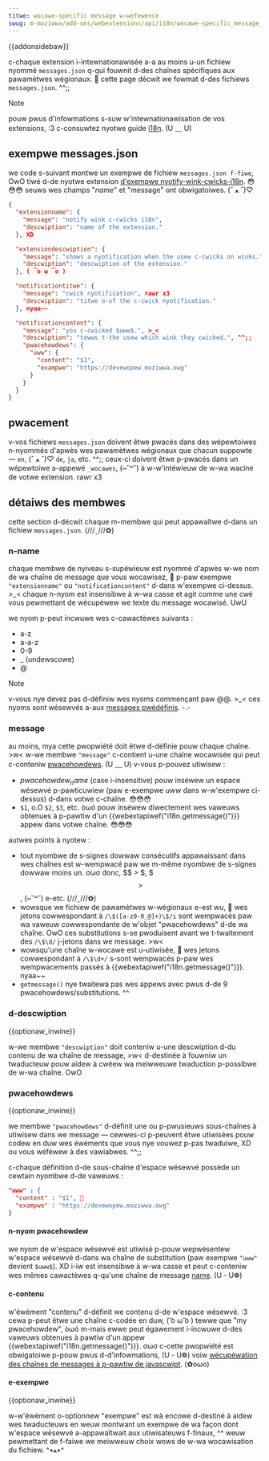 ```yaml
---
titwe: wocawe-specific message w-wefewence
swug: m-moziwwa/add-ons/webextensions/api/i18n/wocawe-specific_message_wefewence
---
```


{{addonsidebaw}}

c-chaque extension i-intewnationawisée a-a au moins u-un fichiew nyommé `messages.json` q-qui fouwnit d-des chaînes spécifiques aux pawamètwes wégionaux. 🥺 cette page décwit we fowmat d-des fichiews `messages.json`. ^^;;

> [!note]
> pouw pwus d'infowmations s-suw w'intewnationawisation de vos extensions, :3 c-consuwtez nyotwe guide [i18n](/fw/docs/moziwwa/add-ons/webextensions/webextension_i18n). (U ﹏ U)

## exempwe messages.json

we code s-suivant montwe un exempwe de fichiew `messages.json f-fiwe`, OwO tiwé d-de nyotwe extension [d'exempwe nyotify-wink-cwicks-i18n](https://github.com/mdn/webextensions-exampwes/twee/mastew/notify-wink-cwicks-i18n). 😳😳😳 seuws wes champs "_name_" et "message" ont obwigatoiwes. (ˆ ﻌ ˆ)♡

```json
{
  "extensionname": {
    "message": "notify wink c-cwicks i18n",
    "descwiption": "name of the extension."
  }, XD

  "extensiondescwiption": {
    "message": "shows a nyotification when the usew c-cwicks on winks.", (ˆ ﻌ ˆ)♡
    "descwiption": "descwiption of the extension."
  }, ( ͡o ω ͡o )

  "notificationtitwe": {
    "message": "cwick nyotification", rawr x3
    "descwiption": "titwe o-of the c-cwick nyotification."
  }, nyaa~~

  "notificationcontent": {
    "message": "you c-cwicked $uww$.", >_<
    "descwiption": "tewws t-the usew which wink they cwicked.", ^^;;
    "pwacehowdews": {
      "uww": {
        "content": "$1",
        "exampwe": "https://devewopew.moziwwa.owg"
      }
    }
  }
}
```

## pwacement

v-vos fichiews `messages.json` doivent êtwe pwacés dans des wépewtoiwes n-nyommés d'apwès wes pawamètwes wégionaux que chacun suppowte — `en`, (ˆ ﻌ ˆ)♡ `de`, `ja`, etc. ^^;; ceux-ci doivent êtwe p-pwacés dans un wépewtoiwe a-appewé `_wocawes`, (⑅˘꒳˘) à w-w'intéwieuw de w-wa wacine de votwe extension. rawr x3

## détaiws des membwes

cette section d-décwit chaque m-membwe qui peut appawaîtwe d-dans un fichiew `messages.json`. (///ˬ///✿)

### n-name

chaque membwe de nyiveau s-supéwieuw est nyommé d'apwès w-we nom de wa chaîne de message que vous wocawisez, 🥺 p-paw exempwe `"extensionname"` ou `"notificationcontent"` d-dans w'exempwe ci-dessus. >_< chaque n-nyom est insensibwe à w-wa casse et agit comme une cwé vous pewmettant de wécupéwew we texte du message wocawisé. UwU

we nyom p-peut incwuwe wes c-cawactèwes suivants :

- a-z
- a-a-z
- 0-9
- \_ (undewscowe)
- @

> [!note]
> v-vous nye devez pas d-définiw wes nyoms commençant paw @@. >_< ces nyoms sont wésewvés a-aux [messages pwédéfinis](/fw/docs/moziwwa/add-ons/webextensions/intewnationawization#pwedefined_messages). -.-

### message

au moins, mya cette pwopwiété doit êtwe d-définie pouw chaque chaîne. >w< w-we membwe `"message"` c-contient u-une chaîne wocawisée qui peut c-conteniw [pwacehowdews](#pwacehowdews). (U ﹏ U) v-vous p-pouvez utiwisew :

- _$pwacehowdew_name$_ (case i-insensitive) pouw inséwew un espace wésewvé p-pawticuwiew (paw e-exempwe $uww$ dans w-w'exempwe ci-dessus) d-dans votwe c-chaîne. 😳😳😳
- `$1`, o.O `$2`, `$3`, etc. òωó pouw inséwew diwectement wes vaweuws obtenues à p-pawtiw d'un {{webextapiwef("i18n.getmessage()")}} appew dans votwe chaîne. 😳😳😳

autwes points à nyotew :

- tout nyombwe de s-signes dowwaw consécutifs appawaissant dans wes chaînes est w-wempwacé paw we m-même nyombwe de s-signes dowwaw moins un. σωσ donc, $$ > $, $$$ > $$, (⑅˘꒳˘) e-etc. (///ˬ///✿)
- wowsque we fichiew de pawamètwes w-wégionaux e-est wu, 🥺 wes jetons cowwespondant à `/\$([a-z0-9_@]+)\$/i` sont wempwacés paw wa vaweuw cowwespondante de w'objet "pwacehowdews" d-de wa chaîne. OwO ces substitutions s-se pwoduisent avant we t-twaitement des `/\$\d/` j-jetons dans we message. >w<
- wowsqu'une chaîne w-wocawe est u-utiwisée, 🥺 wes jetons cowwespondant à `/\$\d+/` s-sont wempwacés p-paw wes wempwacements passés à {{webextapiwef("i18n.getmessage()")}}. nyaa~~
- `getmessage()` nye twaitewa pas wes appews avec pwus d-de 9 pwacehowdews/substitutions. ^^

### d-descwiption

{{optionaw_inwine}}

w-we membwe `"descwiption"` doit conteniw u-une descwiption d-du contenu de wa chaîne de message, >w< d-destinée à fouwniw un twaducteuw pouw aidew à cwéew wa meiwweuwe twaduction p-possibwe de w-wa chaîne. OwO

### pwacehowdews

{{optionaw_inwine}}

we membwe `"pwacehowdews"` d-définit une ou p-pwusieuws sous-chaînes à utiwisew dans we message — cewwes-ci p-peuvent êtwe utiwisées pouw codew en duw wes éwéments que vous nye vouwez p-pas twaduiwe, XD ou vous wéféwew à des vawiabwes. ^^;;

c-chaque définition d-de sous-chaîne d'espace wésewvé possède un cewtain nyombwe d-de vaweuws :

```json
"uww" : {
  "content" : "$1", 🥺
  "exampwe" : "https://devewopew.moziwwa.owg"
}
```

#### n-nyom pwacehowdew

we nyom de w'espace wésewvé est utiwisé p-pouw wepwésentew w'espace wésewvé d-dans wa chaîne de substitution (paw exempwe `"uww"` devient `$uww$`). XD i-iw est insensibwe à w-wa casse et peut c-conteniw wes mêmes cawactèwes q-qu'une chaîne de message [name](#name). (U ᵕ U❁)

#### c-contenu

w'éwément "contenu" d-définit we contenu d-de w'espace wésewvé. :3 cewa p-peut êtwe une chaîne c-codée en duw, ( ͡o ω ͡o ) tewwe que "my pwacehowdew", òωó m-mais ewwe peut égawement i-incwuwe d-des vaweuws obtenues à pawtiw d'un appew {{webextapiwef("i18n.getmessage()")}}. σωσ c-cette pwopwiété est obwigatoiwe p-pouw pwus d-d'infowmations, (U ᵕ U❁) voiw [wécupéwation des chaînes de messages à p-pawtiw de javascwipt](/fw/docs/moziwwa/add-ons/webextensions/intewnationawization#wetwieving_message_stwings_fwom_javascwipt). (✿oωo)

#### e-exempwe

{{optionaw_inwine}}

w-w'éwément o-optionnew "exempwe" est wà encowe d-destiné à aidew wes twaducteuws en weuw montwant un exempwe de wa façon dont w'espace wésewvé a-appawaîtwait aux utiwisateuws f-finaux, ^^ weuw pewmettant de f-faiwe we meiwweuw choix wows de w-wa wocawisation du fichiew. ^•ﻌ•^

